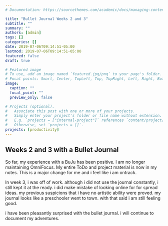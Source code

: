 ```yaml
---
# Documentation: https://sourcethemes.com/academic/docs/managing-content/

title: "Bullet Journal Weeks 2 and 3"
subtitle: ""
summary: ""
authors: [admin]
tags: []
categories: []
date: 2019-07-06T09:14:51-05:00
lastmod: 2019-07-06T09:14:51-05:00
featured: false
draft: true

# Featured image
# To use, add an image named `featured.jpg/png` to your page's folder.
# Focal points: Smart, Center, TopLeft, Top, TopRight, Left, Right, BottomLeft, Bottom, BottomRight.
image:
  caption: ""
  focal_point: ""
  preview_only: false

# Projects (optional).
#   Associate this post with one or more of your projects.
#   Simply enter your project's folder or file name without extension.
#   E.g. `projects = ["internal-project"]` references `content/project/deep-learning/index.md`.
#   Otherwise, set `projects = []`.
projects: [productivity]
---
```

## Weeks 2 and 3 with a Bullet Journal

So far, my experience with a BuJu has been positive. I am no longer maintaining OmniFocus. My entire ToDo and project material is now in my notes. This is a major change for me and i feel like i am ontrack. 

In week 3, i was off of work. although i did not use the journal constantly, i still kept it at the ready. i did make mistake of looking online for for spread ideas. my previous suspicions that i have no artistic ability were proved. my journal looks like a preschooler went to town. with that said i am still feeling good. 

i have been pleasantly surprised with the bullet journal. i will continue to document my adventures. 